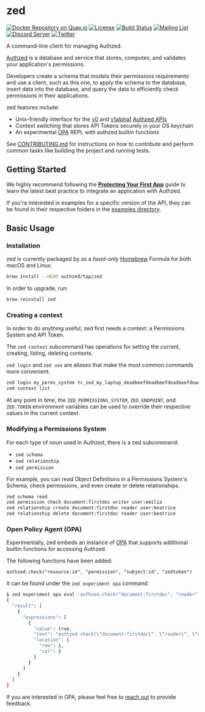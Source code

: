 # zed

[![Docker Repository on Quay.io](https://quay.io/repository/authzed/zed/status "Docker Repository on Quay.io")](https://quay.io/repository/authzed/zed)
[![License](https://img.shields.io/badge/license-Apache--2.0-blue.svg)](https://www.apache.org/licenses/LICENSE-2.0.html)
[![Build Status](https://github.com/authzed/zed/workflows/build/badge.svg)](https://github.com/authzed/zed/actions)
[![Mailing List](https://img.shields.io/badge/email-google%20groups-4285F4)](https://groups.google.com/g/authzed-oss)
[![Discord Server](https://img.shields.io/discord/844600078504951838?color=7289da&logo=discord "Discord Server")](https://discord.gg/jTysUaxXzM)
[![Twitter](https://img.shields.io/twitter/follow/authzed?color=%23179CF0&logo=twitter&style=flat-square)](https://twitter.com/authzed)

A command-line client for managing Authzed.

[Authzed] is a database and service that stores, computes, and validates your application's permissions.

Developers create a schema that models their permissions requirements and use a client, such as this one, to apply the schema to the database, insert data into the database, and query the data to efficiently check permissions in their applications.

zed features include:
- Unix-friendly interface for the [v0] and [v1alpha1] [Authzed APIs]
- Context switching that stores API Tokens securely in your OS keychain
- An experimental [OPA] REPL with authzed builtin functions

See [CONTRIBUTING.md] for instructions on how to contribute and perform common tasks like building the project and running tests.

[Authzed]: https://authzed.com
[v0]: https://docs.authzed.com/reference/api#authzedapiv0
[v1alpha1]: https://docs.authzed.com/reference/api#authzedapiv1alpha1
[Authzed APIs]: https://docs.authzed.com/reference/api
[OPA]: https://openpolicyagent.org
[CONTRIBUTING.md]: CONTRIBUTING.md

## Getting Started

We highly recommend following the **[Protecting Your First App]** guide to learn the latest best practice to integrate an application with Authzed.

If you're interested in examples for a specific version of the API, they can be found in their respective folders in the [examples directory].

[Protecting Your First App]: https://docs.authzed.com/guides/first-app
[examples directory]: /examples

## Basic Usage

### Installation

zed is currently packaged by as a _head-only_ [Homebrew] Formula for both macOS and Linux.

[Homebrew]: https://brew.sh

```sh
brew install --HEAD authzed/tap/zed
```

In order to upgrade, run:

```sh
brew reinstall zed
```

### Creating a context

In order to do anything useful, zed first needs a context: a Permissions System and API Token.

The `zed context` subcommand has operations for setting the current, creating, listing, deleting contexts.

`zed login` and `zed use` are aliases that make the most common commands more convenient.

```sh
zed login my_perms_system tc_zed_my_laptop_deadbeefdeadbeefdeadbeefdeadbeef
zed context list
```

At any point in time, the `ZED_PERMISSIONS_SYSTEM`, `ZED_ENDPOINT`, and `ZED_TOKEN` environment variables can be used to override their respective values in the current context.

### Modifying a Permissions System

For each type of noun used in Authzed, there is a zed subcommand:

- `zed schema`
- `zed relationship`
- `zed permission`

For example, you can read Object Definitions in a Permissions System's Schema, check permissions, and even create or delete relationships.

```sh
zed schema read
zed permission check document:firstdoc writer user:emilia
zed relationship create document:firstdoc reader user:beatrice
zed relationship delete document:firstdoc reader user:beatrice
```

### Open Policy Agent (OPA)

Experimentally, zed embeds an instance of [OPA] that supports additional builtin functions for accessing Authzed.

The following functions have been added:

```rego
authzed.check("resource:id", "permission", "subject:id", "zedtoken")
```

It can be found under the `zed experiment opa` command:

```sh
$ zed experiment opa eval 'authzed.check("document:firstdoc", "reader", "user:emilia", "")'
{
  "result": [
    {
      "expressions": [
        {
          "value": true,
          "text": "authzed.check(\"document:firstdoc\", \"reader\", \"user:emilia\", \"\")",
          "location": {
            "row": 1,
            "col": 1
          }
        }
      ]
    }
  ]
}
```

If you are interested in OPA, please feel free to [reach out] to provide feedback.

[reach out]: https://authzed.com/contact/

